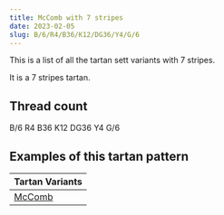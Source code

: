 ```yaml
---
title: McComb with 7 stripes
date: 2023-02-05
slug: B/6/R4/B36/K12/DG36/Y4/G/6
---
```

This is a list of all the tartan sett variants with 7 stripes.

It is a 7 stripes tartan.


## Thread count
B/6 R4 B36 K12 DG36 Y4 G/6

## Examples of this tartan pattern

| Tartan Variants |
|---------------|
| [McComb](/variants/b/6/r4/b36/k12/dg36/y4/g/6-b304080-dg003000-g008000-k000000-rc00000-yf0c000)||
